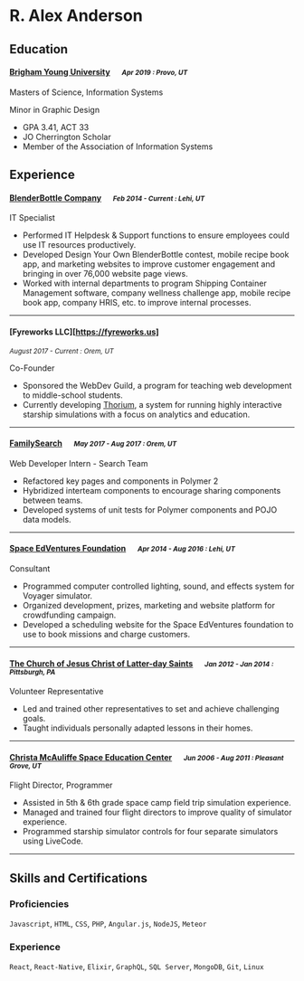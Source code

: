 # R. Alex Anderson

## Education
#### [Brigham Young University][byu] &emsp; <small>*Apr 2019 : Provo, UT*</small>

Masters of Science, Information Systems

Minor in Graphic Design
* GPA 3.41, ACT 33
* JO Cherrington Scholar
* Member of the Association of Information Systems

## Experience
#### [BlenderBottle Company][blenderbottle] &emsp; <small>*Feb 2014 - Current : Lehi, UT*</small>

IT Specialist
* Performed IT Helpdesk & Support functions to ensure employees could use IT resources
productively.
* Developed Design Your Own BlenderBottle contest, mobile recipe book app, and marketing
websites to improve customer engagement and bringing in over 76,000 website page views.
* Worked with internal departments to program Shipping Container Management software,
company wellness challenge app, mobile recipe book app, company HRIS, etc. to improve internal processes.

----
#### [Fyreworks LLC][https://fyreworks.us] &emsp;
<small>*August 2017 - Current : Orem, UT*</small>

Co-Founder
* Sponsored the WebDev Guild, a program for teaching web development to middle-school students.
* Currently developing [Thorium][thorium], a system for running highly interactive starship simulations with a focus on analytics and education.


----
#### [FamilySearch][familysearch] &emsp; <small>*May 2017 - Aug 2017 : Orem, UT*</small>

Web Developer Intern - Search Team
* Refactored key pages and components in Polymer 2
* Hybridized interteam components to encourage sharing components between teams.
* Developed systems of unit tests for Polymer components and POJO data models.

----
#### [Space EdVentures Foundation][spaceed] &emsp; <small>*Apr 2014 - Aug 2016 : Lehi, UT*</small>

Consultant
* Programmed computer controlled lighting, sound, and effects system for Voyager simulator.
* Organized development, prizes, marketing and website platform for crowdfunding campaign.
* Developed a scheduling website for the Space EdVentures foundation to use to book missions
and charge customers.

----
#### [The Church of Jesus Christ of Latter-day Saints][lds] &emsp; <small>*Jan 2012 - Jan 2014 : Pittsburgh, PA*</small>

Volunteer Representative
* Led and trained other representatives to set and achieve challenging goals.
* Taught individuals personally adapted lessons in their homes.

----
#### [Christa McAuliffe Space Education Center][cmsec] &emsp; <small>*Jun 2006 - Aug 2011 : Pleasant Grove, UT*</small>

Flight Director, Programmer
* Assisted in 5th & 6th grade space camp field trip simulation experience.
* Managed and trained four flight directors to improve quality of simulator experience.
* Programmed starship simulator controls for four separate simulators using LiveCode.

----
## Skills and Certifications
### Proficiencies
`Javascript`, `HTML`, `CSS`, `PHP`, `Angular.js`, `NodeJS`, `Meteor`
### Experience
`React`, `React-Native`, `Elixir`, `GraphQL`, `SQL Server`, `MongoDB`, `Git`, `Linux`

[homepage]: http://ralexanderson.com
[twitter]: https://twitter.com/ralex1993
[twit]: http://cdn-careers.sstatic.net/careers/Img/icon-twitter.png?v=b1bd58ad2034
[byu]: http://byu.edu
[familysearch]: https://familysearch.org
[spaceed]: http://farpointstation.weebly.com
[blenderbottle]: http://blenderbottle.com
[lds]: http://lds.org
[cmsec]: http://spacecenter.alpineschools.com
[thorium]: https://thoriumsim.com
